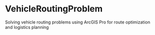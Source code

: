 # VehicleRoutingProblem
Solving vehicle routing problems using ArcGIS Pro for route optimization and logistics planning
